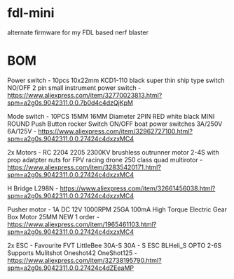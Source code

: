 # fdl-mini
alternate firmware for my FDL based nerf blaster

# BOM
Power switch - 10pcs 10x22mm KCD1-110 black super thin ship type switch NO/OFF 2 pin small instrument power switch - https://www.aliexpress.com/item/32770023813.html?spm=a2g0s.9042311.0.0.7b0d4c4dzQjKpM

Mode switch - 10PCS 15MM 16MM Diameter 2PIN RED white black MINI ROUND Push Button rocker Switch ON/OFF boat power switches 3A/250V 6A/125V - https://www.aliexpress.com/item/32962727100.html?spm=a2g0s.9042311.0.0.27424c4dxzxMC4

2x Motors - RC 2204 2205 2300KV brushless outrunner motor 2-4S with prop adatpter nuts for FPV racing drone 250 class quad multirotor - https://www.aliexpress.com/item/32835420171.html?spm=a2g0s.9042311.0.0.27424c4dxzxMC4

H Bridge L298N - https://www.aliexpress.com/item/32661456038.html?spm=a2g0s.9042311.0.0.27424c4dxzxMC4

Pusher motor - 1A DC 12V 1000RPM 25GA 100mA High Torque Electric Gear Box Motor 25MM NEW
1 order - https://www.aliexpress.com/item/1965461103.html?spm=a2g0s.9042311.0.0.27424c4dxzxMC4

2x ESC - Favourite FVT LittleBee 30A-S 30A - S ESC BLHeli_S OPTO 2-6S Supports Mulitshot Oneshot42 OneShot125 - https://www.aliexpress.com/item/32738195790.html?spm=a2g0s.9042311.0.0.27424c4dZEeaMP
